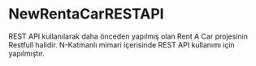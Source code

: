 # NewRentaCarRESTAPI
REST API kullanılarak daha önceden yapılmış olan Rent A Car projesinin Restfull halidir.
N-Katmanlı mimari içerisinde REST API kullanımı için yapılmıştır.
